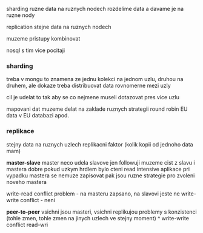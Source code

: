 sharding
ruzne data na ruznych nodech
rozdelime data a davame je na ruzne nody

replication
stejne data na ruznych nodech

muzeme pristupy kombinovat

nosql s tim vice pocitaji


### sharding
treba v mongu to znamena ze jednu kolekci na jednom uzlu, druhou na druhem, ale dokaze treba distribuovat data rovnomerne mezi uzly

cil je udelat to tak aby se co nejmene museli dotazovat pres vice uzlu

mapovani dat muzeme delat na zaklade ruznych strategii
round robin
EU data v EU databazi
apod.

### replikace
stejny data na ruznych uzlech
replikacni faktor (kolik kopii od jednoho data mam)

**master-slave**
master neco udela
slavove jen followuji
muzeme cist z slavu i mastera
dobre pokud uzkym hrdlem bylo cteni
read intensive aplikace
pri vypadku mastera se nemuze zapisovat
pak jsou ruzne strategie pro zvoleni noveho mastera

write-read conflict problem - na masteru zapsano, na slavovi jeste ne
write-write conflict - neni

**peer-to-peer**
vsichni jsou masteri, vsichni replikujou
problemy s konzistenci (tohle zmen, tohle zmen na jinych uzlech ve stejny moment)
^ write-write conflict
read-wri
